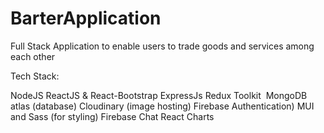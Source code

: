 # BarterApplication

Full Stack Application to enable users to trade goods and services among each other

Tech Stack:

NodeJS 
ReactJS & React-Bootstrap
ExpressJs
Redux Toolkit 
MongoDB atlas (database)
Cloudinary (image hosting)
Firebase Authentication)
MUI and Sass (for styling)
Firebase Chat
React Charts

